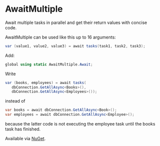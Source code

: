# AwaitMultiple

Await multiple tasks in parallel and get their return values with concise code.

AwaitMultiple can be used like this up to 16 arguments:
```cs
var (value1, value2, value3) = await tasks(task1, task2, task3);
```

Add:
```cs
global using static AwaitMultiple.Await;
```

Write
```cs
var (books, employees) = await tasks(
   dbConnection.GetAllAsync<Books>(),
   dbConnection.GetAllAsync<Employees>());
```
instead of
```cs
var books = await dbConnection.GetAllAsync<Book>();
var employees = await dbConnection.GetAllAsync<Employee>();
```
because the latter code is not executing the employee task until the books task has finished.


Available via [NuGet](https://www.nuget.org/packages/AwaitMultiple).